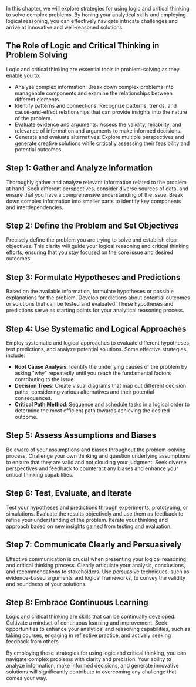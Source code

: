 
In this chapter, we will explore strategies for using logic and critical thinking to solve complex problems. By honing your analytical skills and employing logical reasoning, you can effectively navigate intricate challenges and arrive at innovative and well-reasoned solutions.

The Role of Logic and Critical Thinking in Problem Solving
----------------------------------------------------------

Logic and critical thinking are essential tools in problem-solving as they enable you to:

* Analyze complex information: Break down complex problems into manageable components and examine the relationships between different elements.
* Identify patterns and connections: Recognize patterns, trends, and cause-and-effect relationships that can provide insights into the nature of the problem.
* Evaluate evidence and arguments: Assess the validity, reliability, and relevance of information and arguments to make informed decisions.
* Generate and evaluate alternatives: Explore multiple perspectives and generate creative solutions while critically assessing their feasibility and potential outcomes.

Step 1: Gather and Analyze Information
--------------------------------------

Thoroughly gather and analyze relevant information related to the problem at hand. Seek different perspectives, consider diverse sources of data, and ensure that you have a comprehensive understanding of the issue. Break down complex information into smaller parts to identify key components and interdependencies.

Step 2: Define the Problem and Set Objectives
---------------------------------------------

Precisely define the problem you are trying to solve and establish clear objectives. This clarity will guide your logical reasoning and critical thinking efforts, ensuring that you stay focused on the core issue and desired outcomes.

Step 3: Formulate Hypotheses and Predictions
--------------------------------------------

Based on the available information, formulate hypotheses or possible explanations for the problem. Develop predictions about potential outcomes or solutions that can be tested and evaluated. These hypotheses and predictions serve as starting points for your analytical reasoning process.

Step 4: Use Systematic and Logical Approaches
---------------------------------------------

Employ systematic and logical approaches to evaluate different hypotheses, test predictions, and analyze potential solutions. Some effective strategies include:

* **Root Cause Analysis**: Identify the underlying causes of the problem by asking "why" repeatedly until you reach the fundamental factors contributing to the issue.
* **Decision Trees**: Create visual diagrams that map out different decision paths, considering various alternatives and their potential consequences.
* **Critical Path Method**: Sequence and schedule tasks in a logical order to determine the most efficient path towards achieving the desired outcome.

Step 5: Assess Assumptions and Biases
-------------------------------------

Be aware of your assumptions and biases throughout the problem-solving process. Challenge your own thinking and question underlying assumptions to ensure that they are valid and not clouding your judgment. Seek diverse perspectives and feedback to counteract any biases and enhance your critical thinking capabilities.

Step 6: Test, Evaluate, and Iterate
-----------------------------------

Test your hypotheses and predictions through experiments, prototyping, or simulations. Evaluate the results objectively and use them as feedback to refine your understanding of the problem. Iterate your thinking and approach based on new insights gained from testing and evaluation.

Step 7: Communicate Clearly and Persuasively
--------------------------------------------

Effective communication is crucial when presenting your logical reasoning and critical thinking process. Clearly articulate your analysis, conclusions, and recommendations to stakeholders. Use persuasive techniques, such as evidence-based arguments and logical frameworks, to convey the validity and soundness of your solutions.

Step 8: Embrace Continuous Learning
-----------------------------------

Logic and critical thinking are skills that can be continually developed. Cultivate a mindset of continuous learning and improvement. Seek opportunities to enhance your analytical and reasoning capabilities, such as taking courses, engaging in reflective practice, and actively seeking feedback from others.

By employing these strategies for using logic and critical thinking, you can navigate complex problems with clarity and precision. Your ability to analyze information, make informed decisions, and generate innovative solutions will significantly contribute to overcoming any challenge that comes your way.
